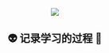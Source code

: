 <p align="center">
  <img src="https://i.loli.net/2020/07/13/gXbIQnzEU2f51HD.png">
</p>





## <center> :alien: 记录学习的过程 :rocket: </center>



